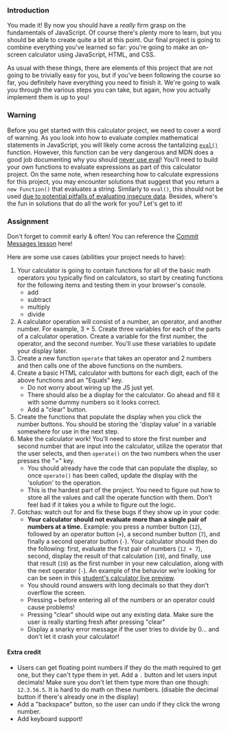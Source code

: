 ### Introduction

You made it! By now you should have a *really* firm grasp on the fundamentals of JavaScript. Of course there's plenty more to learn, but you should be able to create quite a bit at this point. Our final project is going to combine everything you've learned so far: you're going to make an on-screen calculator using JavaScript, HTML, and CSS.

As usual with these things, there are elements of this project that are not going to be trivially easy for you, but if you've been following the course so far, you definitely have everything you need to finish it. We're going to walk you through the various steps you can take, but again, how you actually implement them is up to you!

### Warning

<div class="lesson-note" markdown="1">

Before you get started with this calculator project, we need to cover a word of warning. As you look into how to evaluate complex mathematical statements in JavaScript, you will likely come across the tantalizing [`eval()`](https://developer.mozilla.org/en-US/docs/Web/JavaScript/Reference/Global_Objects/eval) function. However, this function can be very dangerous and MDN does a good job documenting why you should [never use eval](https://developer.mozilla.org/en-US/docs/Web/JavaScript/Reference/Global_Objects/eval#never_use_direct_eval!)! You'll need to build your own functions to evaluate expressions as part of this calculator project. On the same note, when researching how to calculate expressions for this project, you may encounter solutions that suggest that you return a `new Function()` that evaluates a string. Similarly to `eval()`, this should not be used [due to potential pitfalls of evaluating insecure data](https://stackoverflow.com/questions/4599857/are-eval-and-new-function-the-same-thing). Besides, where's the fun in solutions that do all the work for you? Let's get to it!

</div>

### Assignment

<div class="lesson-content__panel" markdown="1">

Don't forget to commit early & often! You can reference the [Commit Messages lesson](https://www.theodinproject.com/paths/foundations/courses/foundations/lessons/commit-messages) here!

Here are some use cases (abilities your project needs to have):

1. Your calculator is going to contain functions for all of the basic math operators you typically find on calculators, so start by creating functions for the following items and testing them in your browser's console.
   - add
   - subtract
   - multiply
   - divide
1. A calculator operation will consist of a number, an operator, and another number. For example, 3 + 5. Create three variables for each of the parts of a calculator operation. Create a variable for the first number, the operator, and the second number. You'll use these variables to update your display later.
1. Create a new function `operate` that takes an operator and 2 numbers and then calls one of the above functions on the numbers.
1. Create a basic HTML calculator with buttons for each digit, each of the above functions and an "Equals" key.
   - Do not worry about wiring up the JS just yet.
   - There should also be a display for the calculator. Go ahead and fill it with some dummy numbers so it looks correct.
   - Add a "clear" button.
1. Create the functions that populate the display when you click the number buttons. You should be storing the 'display value' in a variable somewhere for use in the next step.
1. Make the calculator work! You'll need to store the first number and second number that are input into the calculator, utilize the operator that the user selects, and then `operate()` on the two numbers when the user presses the "=" key.
   - You should already have the code that can populate the display, so once `operate()` has been called, update the display with the 'solution' to the operation.
   - This is the hardest part of the project. You need to figure out how to store all the values and call the operate function with them. Don't feel bad if it takes you a while to figure out the logic.
1. Gotchas: watch out for and fix these bugs if they show up in your code:
   - **Your calculator should not evaluate more than a single pair of numbers at a time.** Example: you press a number button (`12`), followed by an operator button (`+`), a second number button (`7`), and finally a second operator button (`-`). Your calculator should then do the following: first, evaluate the first pair of numbers (`12 + 7`), second, display the result of that calculation (`19`), and finally, use that result (`19`) as the first number in your new calculation, along with the next operator (`-`). An example of the behavior we’re looking for can be seen in this [student's calculator live preview](https://mrbuddh4.github.io/calculator/).
   - You should round answers with long decimals so that they don't overflow the screen.
   - Pressing `=` before entering all of the numbers or an operator could cause problems!
   - Pressing "clear" should wipe out any existing data. Make sure the user is really starting fresh after pressing "clear"
   - Display a snarky error message if the user tries to divide by 0... and don't let it crash your calculator!

#### Extra credit

- Users can get floating point numbers if they do the math required to get one, but they can't type them in yet. Add a `.` button and let users input decimals! Make sure you don't let them type more than one though: `12.3.56.5`. It is hard to do math on these numbers. \(disable the decimal button if there's already one in the display\)
- Add a "backspace" button, so the user can undo if they click the wrong number.
- Add keyboard support!

</div>
